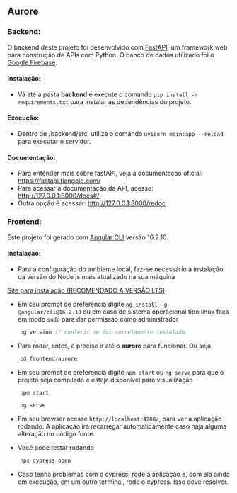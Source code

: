 ## Aurore

### Backend:
O backend deste projeto foi desenvolvido com [FastAPI](https://fastapi.tiangolo.com/), um framework web para construção de APIs com Python.
O banco de dados utilizado foi o [Google Firebase](https://firebase.google.com/).

#### Instalação:
- Vá até a pasta **backend** e execute o comando `pip install -r requirements.txt` para instalar as dependências do projeto.

#### Execução:
- Dentro de /backend/src, utilize o comando `uvicorn main:app --reload` para executar o servidor.

#### Documentação:
- Para entender mais sobre fastAPI, veja a documentação oficial: https://fastapi.tiangolo.com/
- Para acessar a documentação da API, acesse: http://127.0.0.1:8000/docs#/
- Outra opção é acessar: http://127.0.0.1:8000/redoc

### Frontend:

Este projeto foi gerado com [Angular CLI](https://github.com/angular/angular-cli) versão 16.2.10.

#### Instalação:

- Para a configuração do ambiente local, faz-se necessário a instalação da versão do Node js mais atualizado na sua máquina

[Site para instalação (RECOMENDADO A VERSÃO LTS)](https://nodejs.org/en)

- Em seu prompt de preferência digite `ng install -g @angular/cli@16.2.10` ou em caso de sistema operacional tipo linux faça em modo `sudo` para dar permissão como administrador

``` javascript
    ng version // conferir se foi corretamente instalado
```

- Para rodar, antes, é preciso ir até o **aurore** para funcionar. Ou seja,

``` javascript
    cd frontend/aurore
```

- Em seu prompt de preferencia digite `npm start` ou `ng serve` para que o projeto seja compilado e esteja disponível para visualização

``` javascript
    npm start
```

``` javascript
    ng serve
```

- Em seu browser acesse `http://localhost:4200/`, para ver a aplicação rodando. A aplicação irá recarregar automaticamente caso haja alguma alteração no código fonte.

- Você pode testar rodando 
 
``` javascript
    npx cypress open
```
- Caso tenha problemas com o cypress, rode a aplicação e, com ela ainda em execução, em um outro terminal, rode o cypress. Isso deve resolver.

